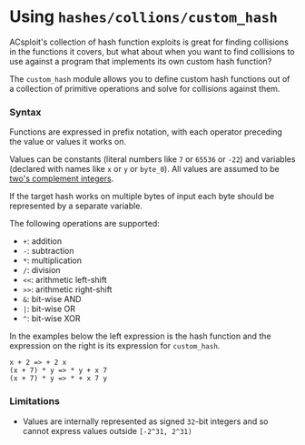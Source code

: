 Using `hashes/collions/custom_hash`
====================

ACsploit's collection of hash function exploits is great for finding collisions in the functions it covers, but what about when you want to find collisions to use against a program that implements its own custom hash function?

The `custom_hash` module allows you to define custom hash functions out of a collection of primitive operations and solve for collisions against them.

### Syntax
Functions are expressed in prefix notation, with each operator preceding the value or values it works on.

Values can be constants (literal numbers like `7` or `65536` or `-22`) and variables (declared with names like `x` or `y` or `byte_0`). All values are assumed to be [two's complement integers](https://en.wikipedia.org/wiki/Two%27s_complement).

If the target hash works on multiple bytes of input each byte should be represented by a separate variable.

The following operations are supported:

- `+`: addition
- `-`: subtraction
- `*`: multiplication
- `/`: division
- `<<`: arithmetic left-shift
- `>>`: arithmetic right-shift
- `&`: bit-wise AND
- `|`: bit-wise OR
- `^`: bit-wise XOR

In the examples below the left expression is the hash function and the expression on the right is its expression for `custom_hash`.

	x + 2 => + 2 x
	(x + 7) * y => * y + x 7
	(x + 7) * y => * + x 7 y
	

### Limitations

- Values are internally represented as signed `32`-bit integers and so cannot express values outside `[-2^31, 2^31)`
